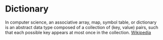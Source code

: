 # Dictionary

In computer science, an associative array, map, symbol table, or dictionary is an abstract data type composed of a collection of (key, value) pairs, such that each possible key appears at most once in the collection. [Wikipedia](https://en.wikipedia.org/wiki/Associative_array)
